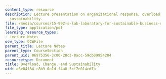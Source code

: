 ```yaml
---
content_type: resource
description: Lecture presentation on organizational response, overload, change, and
  sustainability.
file: /media/courses/15-992-s-lab-laboratory-for-sustainable-business-spring-2008/a6e04f84c8b90a1df4a05cf7e014cd7b_lec_03.pdf
file_type: application/pdf
learning_resource_types:
- Lecture Notes
ocw_type: OCWFile
parent_title: Lecture Notes
parent_type: CourseSection
parent_uid: 06975356-3c00-20c3-8acc-59cb09954204
resourcetype: Document
title: Overload, Change, and Sustainability
uid: a6e04f84-c8b9-0a1d-f4a0-5cf7e014cd7b
---
```

